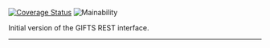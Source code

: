 [![Coverage Status](https://coveralls.io/repos/github/Ensembl/gifts_rest/badge.svg)](https://coveralls.io/github/Ensembl/gifts_rest) 
![Mainability](https://img.shields.io/codeclimate/maintainability/brjones/gifts_rest)

Initial version of the GIFTS REST interface.

---
